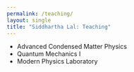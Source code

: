 ```yaml
---
permalink: /teaching/
layout: single
title: "Siddhartha Lal: Teaching"
---
```


- Advanced Condensed Matter Physics
- Quantum Mechanics I
- Modern Physics Laboratory
